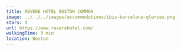 ```yaml
---
title: REVERE HOTEL BOSTON COMMON
image: ../../../images/accommodations/ibis-barcelona-glories.png
stars: 4
url: https://www.reverehotel.com/
walkingTime: 3 min
location: Boston
---
```

